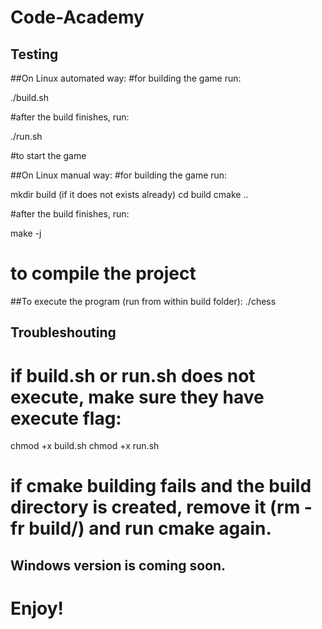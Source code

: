 # Code-Academy

## Testing 

##On Linux automated way:
#for building the game run:

./build.sh

#after the build finishes, run:

./run.sh

#to start the game


##On Linux manual way:
#for building the game run:

mkdir build (if it does not exists already)
cd build
cmake ..

#after the build finishes, run:

make -j

# to compile the project


##To execute the program (run from within build folder):
./chess 

## Troubleshouting
# if build.sh or run.sh does not execute, make sure they have execute flag:
chmod +x build.sh
chmod +x run.sh

# if cmake building fails and the build directory is created, remove it (rm -fr build/) and run cmake again.

## Windows version is coming soon.

# Enjoy!
